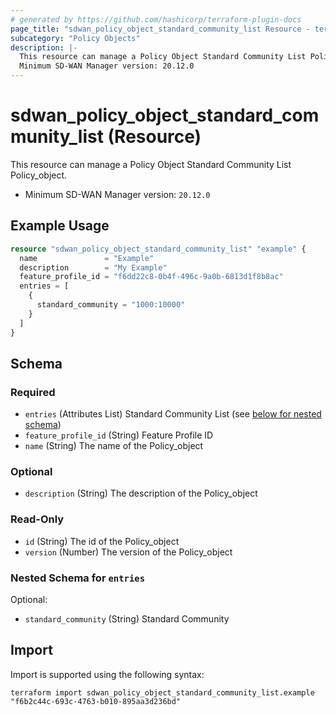 ```yaml
---
# generated by https://github.com/hashicorp/terraform-plugin-docs
page_title: "sdwan_policy_object_standard_community_list Resource - terraform-provider-sdwan"
subcategory: "Policy Objects"
description: |-
  This resource can manage a Policy Object Standard Community List Policy_object.
  Minimum SD-WAN Manager version: 20.12.0
---
```


# sdwan_policy_object_standard_community_list (Resource)

This resource can manage a Policy Object Standard Community List Policy_object.
  - Minimum SD-WAN Manager version: `20.12.0`

## Example Usage

```terraform
resource "sdwan_policy_object_standard_community_list" "example" {
  name               = "Example"
  description        = "My Example"
  feature_profile_id = "f6dd22c8-0b4f-496c-9a0b-6813d1f8b8ac"
  entries = [
    {
      standard_community = "1000:10000"
    }
  ]
}
```

<!-- schema generated by tfplugindocs -->
## Schema

### Required

- `entries` (Attributes List) Standard Community List (see [below for nested schema](#nestedatt--entries))
- `feature_profile_id` (String) Feature Profile ID
- `name` (String) The name of the Policy_object

### Optional

- `description` (String) The description of the Policy_object

### Read-Only

- `id` (String) The id of the Policy_object
- `version` (Number) The version of the Policy_object

<a id="nestedatt--entries"></a>
### Nested Schema for `entries`

Optional:

- `standard_community` (String) Standard Community

## Import

Import is supported using the following syntax:

```shell
terraform import sdwan_policy_object_standard_community_list.example "f6b2c44c-693c-4763-b010-895aa3d236bd"
```
